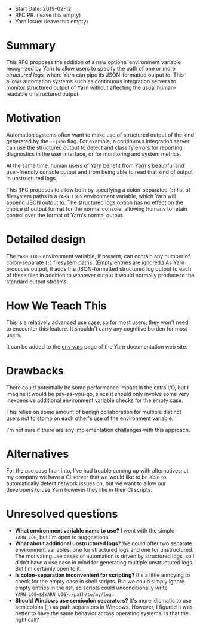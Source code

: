 - Start Date: 2019-02-12
- RFC PR: (leave this empty)
- Yarn Issue: (leave this empty)

# Summary

This RFC proposes the addition of a new optional environment variable recognized by Yarn to allow users to specify the path of one or more _structured logs_, where Yarn can pipe its JSON-formatted output to. This allows automation systems such as continuous integration servers to monitor structured output of Yarn without affecting the usual human-readable unstructured output.

# Motivation

Automation systems often want to make use of structured output of the kind generated by the `--json` flag. For example, a continuous integration server can use the structured output to detect and classify errors for reporting diagnostics in the user interface, or for monitoring and system metrics.

At the same time, human users of Yarn benefit from Yarn's beautiful and user-friendly console output and from being able to read that kind of output in unstructured logs.

This RFC proposes to allow both by specifying a colon-separated (`:`) list of filesystem paths in a `YARN_LOGS` environment variable, which Yarn will append JSON output to. The structured logs option has no effect on the choice of output format for the normal console, allowing humans to retain control over the format of Yarn's normal output.

# Detailed design

The `YARN_LOGS` environment variable, if present, can contain any number of colon-separate (`:`) filesysem paths. (Empty entries are ignored.) As Yarn produces output, it adds the JSON-formatted structured log output to each of these files in addition to whatever output it would normally produce to the standard output streams.

# How We Teach This

This is a relatively advanced use case, so for most users, they won't need to encounter this feature. It shouldn't carry any cognitive burden for most users.

It can be added to the [env vars](https://yarnpkg.com/lang/en/docs/envvars/) page of the Yarn documentation web site.

# Drawbacks

There could potentially be some performance impact in the extra I/O, but I imagine it would be pay-as-you-go, since it should only involve some very inexpensive additional environment variable checks for the empty case.

This relies on some amount of benign collaboration for multiple distinct users not to stomp on each other's use of the environment variable.

I'm not sure if there are any implementation challenges with this approach.

# Alternatives

For the use case I ran into, I've had trouble coming up with alternatives: at my company we have a CI server that we would like to be able to automatically detect network issues on, but we want to allow our developers to use Yarn however they like in their CI scripts.

# Unresolved questions

- **What environment variable name to use?** I went with the simple `YARN_LOG`, but I'm open to suggestions.
- **What about additional unstructured logs?** We could offer two separate environment variables, one for structured logs and one for unstructured. The motivating use cases of automation is driven by structured logs, so I didn't have a use case in mind for generating multiple unstructured logs. But I'm certainly open to it.
- **Is colon-separation inconvenient for scripting?** It's a little annoying to check for the empty case in shell scripts. But we could simply ignore empty entries in the list, so scripts could unconditionally write `YARN_LOG=${YARN_LOG}:/path/to/my/log`.
- **Should Windows use semicolon separators?** It's more idiomatic to use semicolons (`;`) as path separators in Windows. However, I figured it was better to have the same behavior across operating systems. Is that the right call?
